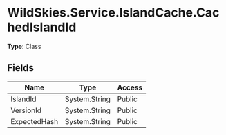 ﻿# WildSkies.Service.IslandCache.CachedIslandId

**Type**: Class

## Fields

| Name | Type | Access |
|------|------|--------|
| IslandId | System.String | Public |
| VersionId | System.String | Public |
| ExpectedHash | System.String | Public |

